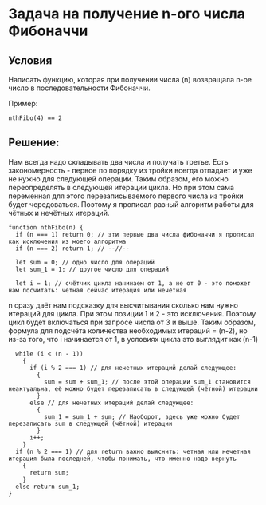 # Задача на получение n-ого числа Фибоначчи

## Условия

Написать функцию, которая при получении числа (n) возвращала n-ое число в последовательности Фибоначчи.

Пример:
```
nthFibo(4) == 2
```

## Решение:

Нам всегда надо складывать два числа и получать третье.
Есть закономерность - первое по порядку из тройки всегда отпадает и уже не нужно для следующей операции.
Таким образом, его можно переопределять в следующей итерации цикла.
Но при этом сама переменная для этого перезаписываемого первого числа из тройки будет чередоваться.
Поэтому я прописал разный алгоритм работы для чётных и нечётных итераций.

```  
function nthFibo(n) {
  if (n === 1) return 0; // эти первые два числа фибоначчи я прописал как исключения из моего алгоритма
  if (n === 2) return 1; // --//--
  
  let sum = 0; // одно число для операций
  let sum_1 = 1; // другое число для операций
  
  let i = 1; // счётчик цикла начинаем от 1, а не от 0 - это поможет нам посчитать: четная сейчас итерация или нечётная
```

n сразу даёт нам подсказку для высчитывания сколько нам нужно итераций для цикла.
При этом позиции 1 и 2 - это исключения. 
Поэтому цикл будет включаться при запросе числа от 3 и выше.
Таким образом, формула для подсчёта количества необходимых итераций = (n-2),
но из-за того, что i начинается от 1, в условиях цикла это выглядит как (n-1)
  
```
  while (i < (n - 1)) 
    {
      if (i % 2 === 1) // для нечетных итераций делай следующее:
        {
          sum = sum + sum_1; // после этой операции sum_1 становится неактуальна, её можно будет перезаписать в следующей (чётной) итерации
        }
      else // для нечетных итераций делай следующее: 
        {
          sum_1 = sum_1 + sum; // Наоборот, здесь уже можно будет перезаписать sum в следующей (чётной) итерации
        }
      i++;
    }
  if (n % 2 === 1) // для return важно выяснить: четная или нечетная итерация была последней, чтобы понимать, что именно надо вернуть
    {
      return sum;
    }
  else return sum_1;
}
```
